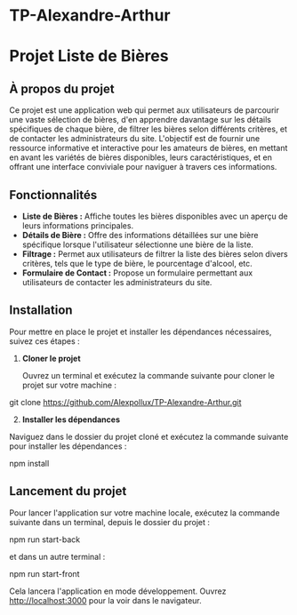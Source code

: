 # TP-Alexandre-Arthur

# Projet Liste de Bières

## À propos du projet

Ce projet est une application web qui permet aux utilisateurs de parcourir une vaste sélection de bières, d'en apprendre davantage sur les détails spécifiques de chaque bière, de filtrer les bières selon différents critères, et de contacter les administrateurs du site. L'objectif est de fournir une ressource informative et interactive pour les amateurs de bières, en mettant en avant les variétés de bières disponibles, leurs caractéristiques, et en offrant une interface conviviale pour naviguer à travers ces informations.

## Fonctionnalités

- **Liste de Bières :** Affiche toutes les bières disponibles avec un aperçu de leurs informations principales.
- **Détails de Bière :** Offre des informations détaillées sur une bière spécifique lorsque l'utilisateur sélectionne une bière de la liste.
- **Filtrage :** Permet aux utilisateurs de filtrer la liste des bières selon divers critères, tels que le type de bière, le pourcentage d'alcool, etc.
- **Formulaire de Contact :** Propose un formulaire permettant aux utilisateurs de contacter les administrateurs du site.

## Installation

Pour mettre en place le projet et installer les dépendances nécessaires, suivez ces étapes :

1. **Cloner le projet**

   Ouvrez un terminal et exécutez la commande suivante pour cloner le projet sur votre machine :

git clone https://github.com/Alexpollux/TP-Alexandre-Arthur.git

2. **Installer les dépendances**

Naviguez dans le dossier du projet cloné et exécutez la commande suivante pour installer les dépendances :

npm install

## Lancement du projet

Pour lancer l'application sur votre machine locale, exécutez la commande suivante dans un terminal, depuis le dossier du projet :

npm run start-back

et dans un autre terminal :

npm run start-front


Cela lancera l'application en mode développement. Ouvrez [http://localhost:3000](http://localhost:3000) pour la voir dans le navigateur.

